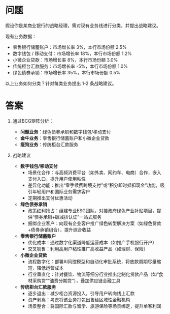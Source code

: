 # 问题
假设你是某商业银行的战略经理，需对现有业务线进行分类，并提出战略建议。

现有业务数据：
- 零售银行储蓄账户：市场增长率 3%，本行市场份额 2.5%
- 数字钱包 / 移动支付：市场增长率 18%，本行市场份额 1.2%
- 小微企业贷款：市场增长率 8%，本行市场份额 3.0%
- 传统柜台汇款服务：市场增长率 -5%，本行市场份额 1.0%
- 绿色债券承销：市场增长率 35%，本行市场份额 0.5%

以上业务如何分类？针对每类业务提出 1-2 条战略建议。

# 答案
1. 通过BCG矩阵分析：
   - **问题业务**：绿色债券承销和数字钱包/移动支付
   - **金牛业务**：零售银行储蓄账户和小微企业贷款
   - **瘦狗业务**：传统柜台汇款服务

2. 战略建议
   - **数字钱包/移动支付**
     - 场景化合作：与高频消费平台（如外卖、网约车、电商）合作，嵌入支付入口，提升用户使用粘性
     - 差异化功能：推出“零手续费跨境支付”或“积分即时抵扣现金”功能，吸引年轻用户和国际业务需求客户
     - 定期推出支付优惠活动
   - **绿色债券承销**
     - 政策红利抢占：组建专业ESG团队，对接政府绿色产业补贴项目，提供“债券承销+碳减排认证”一站式服务
     - 捆绑企业客户：向现有企业客户推广绿色转型解决方案（如绿色贷款+债券承销组合），提升综合收益
   - **零售银行储蓄账户**
     - 优化成本：通过数字化渠道降低运营成本（如推广手机银行开户）
     - 交叉销售：利用高用户粘性推广高收益产品（如理财、保险）
   - **小微企业贷款**
     - 流程数字化：部署AI风控模型和自动化审批系统，将放款周期尽量缩短，降低运营成本
     - 行业垂直化：针对餐饮、物流等细分行业推出定制化贷款产品（如“食材采购贷”“油费分期贷”），叠加供应链金融工具
   - **传统柜台汇款服务**
     - 逐步退出：减少柜台资源投入，引导用户转向线上汇款
     - 资产剥离：考虑将该业务打包出售给区域性金融机构
     - 场景整合：将国际汇款与留学、旅游保险等场景绑定，提升单客利润
